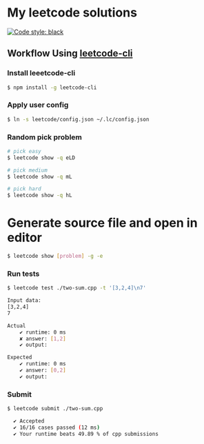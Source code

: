 # My leetcode solutions

[![Code style: black](https://img.shields.io/badge/code%20style-black-000000.svg)](https://github.com/ambv/black)


## Workflow Using [leetcode-cli](https://skygragon.github.io/leetcode-cli/)

### Install leeetcode-cli
```bash
$ npm install -g leetcode-cli
```

### Apply user config
```bash
$ ln -s leetcode/config.json ~/.lc/config.json
```

### Random pick problem

```bash
# pick easy
$ leetcode show -q eLD

# pick medium
$ leetcode show -q mL

# pick hard
$ leetcode show -q hL
```

# Generate source file and open in editor

```bash
$ leetcode show [problem] -g -e
```

### Run tests

```bash
$ leetcode test ./two-sum.cpp -t '[3,2,4]\n7'

Input data:
[3,2,4]
7

Actual
    ✔ runtime: 0 ms
    ✘ answer: [1,2]
    ✔ output:

Expected
    ✔ runtime: 0 ms
    ✔ answer: [0,2]
    ✔ output:
```

### Submit

```bash
$ leetcode submit ./two-sum.cpp

  ✔ Accepted
  ✔ 16/16 cases passed (12 ms)
  ✔ Your runtime beats 49.89 % of cpp submissions
```


